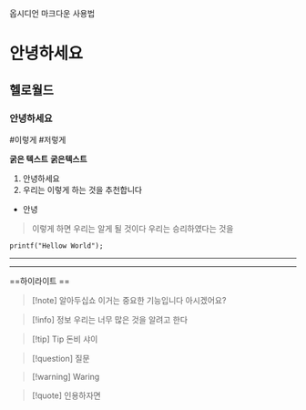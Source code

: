 옵시디언 마크다운 사용법
# 안녕하세요 
## 헬로월드 

### 안녕하세요 

#이렇게 #저렇게 

**굵은 텍스트** 
__굵은텍스트__

1. 안녕하세요
2. 우리는 이렇게 하는 것을 추천합니다 

- 안녕 
> 이렇게 하면 우리는 알게 될 것이다 우리는 승리하였다는 것을 

```
printf("Hellow World");
```

***
---
==하이라이트 ==

> [!note]  알아두십쇼 이거는 중요한 기능입니다
> 아시겠어요? 

>[!info] 정보 
>우리는 너무 많은 것을 알려고 한다

>[!tip] Tip
>돈비 샤이

>[!question] 질문 

>[!warning] Waring 


>[!quote] 인용하자면

